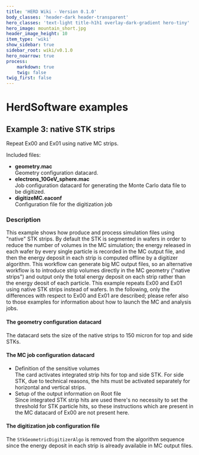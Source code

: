 ```yaml
---
title: 'HERD Wiki - Version 0.1.0'
body_classes: 'header-dark header-transparent'
hero_classes: 'text-light title-h1h1 overlay-dark-gradient hero-tiny'
hero_image: mountain_short.jpg
header_image_height: 10
item_type: 'wiki'
show_sidebar: true
sidebar_root: wiki/v0.1.0
hero_noarrow: true
process:
    markdown: true
    twig: false
twig_first: false
---
```


#  HerdSoftware examples

## Example 3: native STK strips

Repeat Ex00 and Ex01 using native MC strips.

Included files:
* **geometry.mac**  
  Geometry configuration datacard.
* **electrons_10GeV_sphere.mac**  
  Job configuration datacard for generating the Monte Carlo data file to be digitized.
* **digitizeMC.eaconf**  
  Configuration file for the digitization job
  
### Description
This example shows how produce and process simulation files using "native" STK strips. By default the STK is segmented in wafers in
order to reduce the number of volumes in the MC simulation; the energy released in each wafer by every single particle is recorded
in the MC output file, and then the energy deposit in each strip is computed offline by a digitizer algorithm. This workflow can
generate big MC output files, so an alternative workflow is to introduce strip volumes directly in the MC geometry ("native strips")
and output only the total energy deposit on each strip rather than the energy deosit of each particle. This example repeats Ex00 and 
Ex01 using native STK strips instead of wafers. In the following, only the differences with respect to Ex00 and Ex01 are described;
please refer also to those examples for information about how to launch the MC and analysis jobs.    

#### The geometry configuration datacard
The datacard sets the size of the native strips to 150 micron for top and side STKs. 

#### The MC job configuration datacard
* Definition of the sensitive volumes  
  The card activates integrated strip hits for top and side STK. For side STK, due to technical reasons, the hits must be activated
  separately for horizontal and vertical strips.
* Setup of the output information on Root file  
  Since integrated STK strip hits are used there's no necessity to set the threshold for STK particle hits, so these instructions 
  which are present in the MC datacard of Ex00 are not present here.  

#### The digitization job configuration file
The `StkGeometricDigitizerAlgo` is removed from the algorithm sequence since the energy deposit in each strip is already available
in MC output files.
